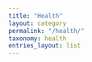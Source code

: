 ```yaml
---
title: "Health"
layout: category
permalink: "/health/"
taxonomy: health
entries_layout: list
---
```


